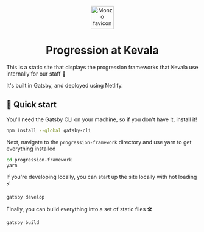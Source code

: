 <p align="center">
  <a href="https://www.monzo.com">
    <img alt="Monzo favicon" src="https://cdn.jsdelivr.net/gh/KevalaAnalytics/kevala-style@0.8/img/favicon-96x96.png" width="60" />
  </a>
</p>
<h1 align="center">
    Progression at Kevala
</h1>

This is a static site that displays the progression frameworks that Kevala use internally for our staff 🙌

It's built in Gatsby, and deployed using Netlify.

## 🚀 Quick start

You'll need the Gatsby CLI on your machine, so if you don't have it, install it!
``` sh
npm install --global gatsby-cli
```

Next, navigate to the `progression-framework` directory and use yarn to get everything installed

``` sh
cd progression-framework
yarn
```

If you're developing locally, you can start up the site locally with hot loading ⚡
``` sh
gatsby develop
```

Finally, you can build everything into a set of static files 🛠️
``` sh
gatsby build
```
